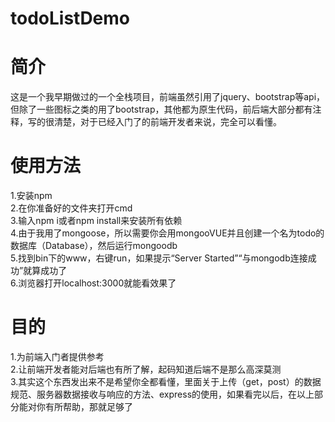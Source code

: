 # todoListDemo
# 简介
这是一个我早期做过的一个全栈项目，前端虽然引用了jquery、bootstrap等api，但除了一些图标之类的用了bootstrap，其他都为原生代码，前后端大部分都有注释，写的很清楚，对于已经入门了的前端开发者来说，完全可以看懂。
# 使用方法
1.安装npm  
2.在你准备好的文件夹打开cmd  
3.输入npm i或者npm install来安装所有依赖  
4.由于我用了mongoose，所以需要你会用mongooVUE并且创建一个名为todo的数据库（Database），然后运行mongoodb  
5.找到bin下的www，右键run，如果提示“Server Started”“与mongodb连接成功”就算成功了  
6.浏览器打开localhost:3000就能看效果了  
# 目的
1.为前端入门者提供参考  
2.让前端开发者能对后端也有所了解，起码知道后端不是那么高深莫测  
3.其实这个东西发出来不是希望你全都看懂，里面关于上传（get，post）的数据规范、服务器数据接收与响应的方法、express的使用，如果看完以后，在以上部分能对你有所帮助，那就足够了
